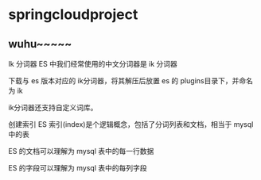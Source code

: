 # springcloudproject
wuhu~~~~~
---------------------------
Ik 分词器
ES 中我们经常使用的中文分词器是 ik 分词器


下载与 es 版本对应的 ik分词器，将其解压后放置 es 的 plugins目录下，并命名为 ik

ik分词器还支持自定义词库。

创建索引
ES 索引(index)是个逻辑概念，包括了分词列表和文档，相当于 mysql 中的表

ES 的文档可以理解为 mysql 表中的每一行数据

ES 的字段可以理解为 mysql 表中的每列字段
